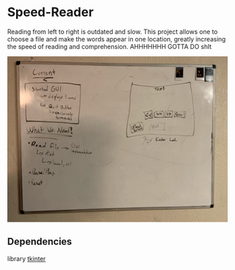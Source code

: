 # Speed-Reader
Reading from left to right is outdated and slow. This project allows one to choose a file and make the words appear in one location, greatly increasing the speed of reading and comprehension.
AHHHHHHH GOTTA DO shIt

![Plan](plan.jpg)

## Dependencies
library [tkinter](https://docs.python.org/3/library/tk.html)
